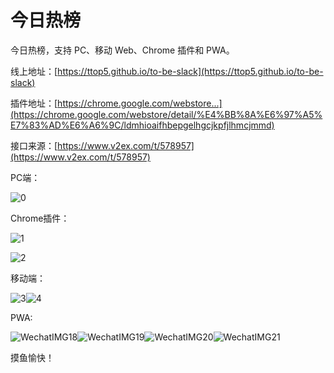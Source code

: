 # 今日热榜 

今日热榜，支持 PC、移动 Web、Chrome 插件和 PWA。

线上地址：[https://ttop5.github.io/to-be-slack](https://ttop5.github.io/to-be-slack)

插件地址：[https://chrome.google.com/webstore...](https://chrome.google.com/webstore/detail/%E4%BB%8A%E6%97%A5%E7%83%AD%E6%A6%9C/ldmhioaifhbepgelhgcjkpfjlhmcjmmd)

接口来源：[https://www.v2ex.com/t/578957](https://www.v2ex.com/t/578957)

PC端：

![0](https://user-images.githubusercontent.com/9512362/62197670-dcb65c00-b3b2-11e9-8eb0-1413761b485f.png)

Chrome插件：

![1](https://user-images.githubusercontent.com/9512362/62197676-e0e27980-b3b2-11e9-8be0-438b3fef2c38.png)

![2](https://user-images.githubusercontent.com/9512362/62197687-e50e9700-b3b2-11e9-901d-879e1d8f1149.png)

移动端：

![3](https://user-images.githubusercontent.com/9512362/62197693-eb047800-b3b2-11e9-84de-64a07f8c6484.png)![4](https://user-images.githubusercontent.com/9512362/62197702-ef309580-b3b2-11e9-850e-eb6768d67902.png)

PWA:

![WechatIMG18](https://user-images.githubusercontent.com/9512362/62261868-4f721680-b449-11e9-8630-9e7b452c95fc.png)![WechatIMG19](https://user-images.githubusercontent.com/9512362/62261873-526d0700-b449-11e9-85a5-f806beb19d1e.png)![WechatIMG20](https://user-images.githubusercontent.com/9512362/62261878-5567f780-b449-11e9-8cc1-89e5dd817e6d.png)![WechatIMG21](https://user-images.githubusercontent.com/9512362/62261883-58fb7e80-b449-11e9-909f-6c72a9d1cabe.png)

摸鱼愉快！
